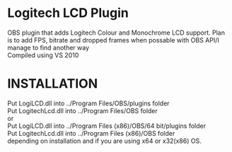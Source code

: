 Logitech LCD Plugin
===================
OBS plugin that adds Logitech Colour and Monochrome LCD support. Plan is to add FPS, bitrate and dropped frames when possable with OBS API/I manage to find another way  
Compiled using VS 2010  
  
INSTALLATION
============
Put LogiLCD.dll into ../Program Files/OBS/plugins folder  
Put LogitechLcd.dll into ../Program Files/OBS folder  
or  
Put LogiLCD.dll into ../Program Files (x86)/OBS/64 bit/plugins folder  
Put LogitechLcd.dll into ../Program Files (x86)/OBS folder  
depending on installation and if you are using x64 or x32(x86) OS.  

